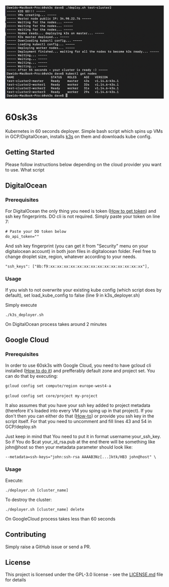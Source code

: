 ![Proof](proof.png)

# 60sk3s

Kubernetes in 60 seconds deployer. Simple bash script which spins up VMs in GCP/DigitalOcean, installs [k3s](https://k3s.io/) on them and downloads kube config.

## Getting Started

Please follow instructions below depending on the cloud provider you want to use. What script 

## DigitalOcean
### Prerequisites

For DigitalOcean the only thing you need is token ([How to get token](https://www.digitalocean.com/docs/api/create-personal-access-token/)) and ssh key fingerprints. DO cli is not required. Simply paste your token on line 7:

```
# Paste your DO token below
do_api_token=""
```
And ssh key fingerprint (you can get it from "Security" menu on your digitalocean account) in both json files in digitalocean folder. Feel free to change droplet size, region, whatever according to your needs.

```
"ssh_keys": ["8b:f9:xx:xx:xx:xx:xx:xx:xx:xx:xx:xx:xx:xx:xx:xx"],
```

### Usage

If you wish to not overwrite your existing kube config (which script does by default), set load_kube_config to false (line 9 in k3s_deployer.sh)

Simply execute

```
./k3s_deployer.sh
```

On DigitalOcean process takes around 2 minutes

## Google Cloud
### Prerequisites

In order to use 60sk3s with Google Cloud, you need to have gcloud cli installed ([How to do it](https://cloud.google.com/sdk/docs/quickstarts)) and prefferably default zone and project set. You can do that by executing:

```
gcloud config set compute/region europe-west4-a

gcloud config set core/project my-project
```
It also assumes that you have your ssh key added to project metadata (therefore it's loaded into every VM you sping up in that project). If you don't then you can either do that ([How-to](https://cloud.google.com/compute/docs/instances/adding-removing-ssh-keys)) or provide you ssh key in the script itself. For that you need to uncomment and fill lines 43 and 54 in GCP/deploy.sh

Just keep in mind that You need to put it in format username:your_ssh_key. So if You do $cat your_id_rsa.pub at the end there will be something like john@host so then your metadata parameter should look like:

```
--metadata=ssh-keys="john:ssh-rsa AAAAB3Nz[...]ktk/HB3 john@host" \
```

### Usage

Execute:

```
./deployer.sh [cluster_name]
```

To destroy the cluster:

```
./deployer.sh [cluster_name] delete
```


On GoogleCloud process takes less than 60 seconds


## Contributing

Simply raise a GitHub issue or send a PR.

## License

This project is licensed under the GPL-3.0 license - see the [LICENSE.md](LICENSE.md) file for details
